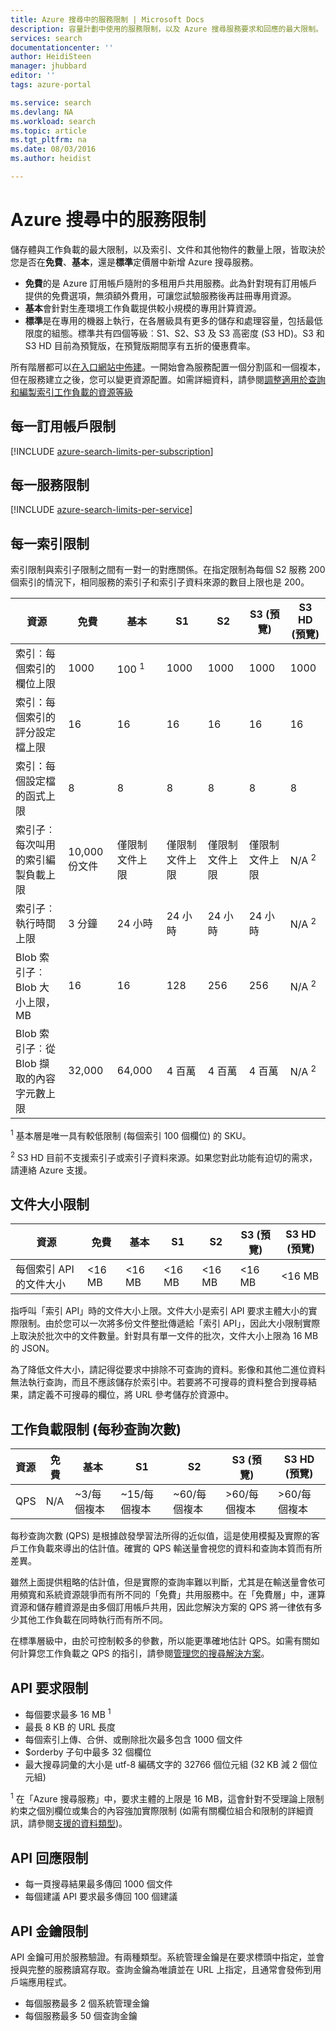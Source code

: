 ```yaml
---
title: Azure 搜尋中的服務限制 | Microsoft Docs
description: 容量計劃中使用的服務限制，以及 Azure 搜尋服務要求和回應的最大限制。
services: search
documentationcenter: ''
author: HeidiSteen
manager: jhubbard
editor: ''
tags: azure-portal

ms.service: search
ms.devlang: NA
ms.workload: search
ms.topic: article
ms.tgt_pltfrm: na
ms.date: 08/03/2016
ms.author: heidist

---
```

# Azure 搜尋中的服務限制
儲存體與工作負載的最大限制，以及索引、文件和其他物件的數量上限，皆取決於您是否在**免費**、**基本**，還是**標準**定價層中新增 Azure 搜尋服務。

* **免費**的是 Azure 訂用帳戶隨附的多租用戶共用服務。此為針對現有訂用帳戶提供的免費選項，無須額外費用，可讓您試驗服務後再註冊專用資源。
* **基本**會針對生產環境工作負載提供較小規模的專用計算資源。
* **標準**是在專用的機器上執行，在各層級具有更多的儲存和處理容量，包括最低限度的組態。標準共有四個等級︰S1、S2、S3 及 S3 高密度 (S3 HD)。S3 和 S3 HD 目前為預覽版，在預覽版期間享有五折的優惠費率。

所有階層都可以[在入口網站中佈建](search-create-service-portal.md)。一開始會為服務配置一個分割區和一個複本，但在服務建立之後，您可以變更資源配置。如需詳細資料，請參閱[調整適用於查詢和編製索引工作負載的資源等級](search-capacity-planning.md)

## 每一訂用帳戶限制
[!INCLUDE [azure-search-limits-per-subscription](../../includes/azure-search-limits-per-subscription.md)]

## 每一服務限制
[!INCLUDE [azure-search-limits-per-service](../../includes/azure-search-limits-per-service.md)]

## 每一索引限制
索引限制與索引子限制之間有一對一的對應關係。在指定限制為每個 S2 服務 200 個索引的情況下，相同服務的索引子和索引子資料來源的數目上限也是 200。

| 資源 | 免費 | 基本 | S1 | S2 | S3 (預覽) | S3 HD (預覽) |
| --- | --- | --- | --- | --- | --- | --- |
| 索引︰每個索引的欄位上限 |1000 |100 <sup>1</sup> |1000 |1000 |1000 |1000 |
| 索引：每個索引的評分設定檔上限 |16 |16 |16 |16 |16 |16 |
| 索引：每個設定檔的函式上限 |8 |8 |8 |8 |8 |8 |
| 索引子︰每次叫用的索引編製負載上限 |10,000 份文件 |僅限制文件上限 |僅限制文件上限 |僅限制文件上限 |僅限制文件上限 |N/A <sup>2</sup> |
| 索引子︰執行時間上限 |3 分鐘 |24 小時 |24 小時 |24 小時 |24 小時 |N/A <sup>2</sup> |
| Blob 索引子︰Blob 大小上限，MB |16 |16 |128 |256 |256 |N/A <sup>2</sup> |
| Blob 索引子︰從 Blob 擷取的內容字元數上限 |32,000 |64,000 |4 百萬 |4 百萬 |4 百萬 |N/A <sup>2</sup> |

<sup>1</sup> 基本層是唯一具有較低限制 (每個索引 100 個欄位) 的 SKU。

<sup>2</sup> S3 HD 目前不支援索引子或索引子資料來源。如果您對此功能有迫切的需求，請連絡 Azure 支援。

## 文件大小限制
| 資源 | 免費 | 基本 | S1 | S2 | S3 (預覽) | S3 HD (預覽) |
| --- | --- | --- | --- | --- | --- | --- |
| 每個索引 API 的文件大小 |<16 MB |<16 MB |<16 MB |<16 MB |<16 MB |<16 MB |

指呼叫「索引 API」時的文件大小上限。文件大小是索引 API 要求主體大小的實際限制。由於您可以一次將多份文件整批傳遞給「索引 API」，因此大小限制實際上取決於批次中的文件數量。針對具有單一文件的批次，文件大小上限為 16 MB 的 JSON。

為了降低文件大小，請記得從要求中排除不可查詢的資料。影像和其他二進位資料無法執行查詢，而且不應該儲存於索引中。若要將不可搜尋的資料整合到搜尋結果，請定義不可搜尋的欄位，將 URL 參考儲存於資源中。

## 工作負載限制 (每秒查詢次數)
| 資源 | 免費 | 基本 | S1 | S2 | S3 (預覽) | S3 HD (預覽) |
| --- | --- | --- | --- | --- | --- | --- |
| QPS |N/A |~3/每個複本 |~15/每個複本 |~60/每個複本 |>60/每個複本 |>60/每個複本 |

每秒查詢次數 (QPS) 是根據啟發學習法所得的近似值，這是使用模擬及實際的客戶工作負載來導出的估計值。確實的 QPS 輸送量會視您的資料和查詢本質而有所差異。

雖然上面提供粗略的估計值，但是實際的查詢率難以判斷，尤其是在輸送量會依可用頻寬和系統資源競爭而有所不同的「免費」共用服務中。在「免費層」中，運算資源和儲存體資源是由多個訂用帳戶共用，因此您解決方案的 QPS 將一律依有多少其他工作負載在同時執行而有所不同。

在標準層級中，由於可控制較多的參數，所以能更準確地估計 QPS。如需有關如何計算您工作負載之 QPS 的指引，請參閱[管理您的搜尋解決方案](search-manage.md)。

## API 要求限制
* 每個要求最多 16 MB <sup>1</sup>
* 最長 8 KB 的 URL 長度
* 每個索引上傳、合併、或刪除批次最多包含 1000 個文件
* $orderby 子句中最多 32 個欄位
* 最大搜尋詞彙的大小是 utf-8 編碼文字的 32766 個位元組 (32 KB 減 2 個位元組)

<sup>1</sup> 在「Azure 搜尋服務」中，要求主體的上限是 16 MB，這會針對不受理論上限制約束之個別欄位或集合的內容強加實際限制 (如需有關欄位組合和限制的詳細資訊，請參閱[支援的資料類型](https://msdn.microsoft.com/library/azure/dn798938.aspx))。

## API 回應限制
* 每一頁搜尋結果最多傳回 1000 個文件
* 每個建議 API 要求最多傳回 100 個建議

## API 金鑰限制
API 金鑰可用於服務驗證。有兩種類型。系統管理金鑰是在要求標頭中指定，並會授與完整的服務讀寫存取。查詢金鑰為唯讀並在 URL 上指定，且通常會發佈到用戶端應用程式。

* 每個服務最多 2 個系統管理金鑰
* 每個服務最多 50 個查詢金鑰

<!---HONumber=AcomDC_0914_2016-->